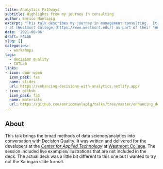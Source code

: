 ```yaml
---
title: Analytics Pathways
subtitle: Highlights from my journey in consulting
author: Enrico Manlapig
excerpt: "This talk describes my journey in management consulting.  It was written and delivered for the developers at the [*Center for Applied Technology*](https://www.westmont.edu/center-applied-technology
) at [Westmont College](https://www.westmont.edu/) as part of their *Analytics Professional Pathways* series. This deck was also an experiment in using emojis and gifs/memes in a presentation."
date: '2021-08-06'
draft: FALSE
slug: []
categories:
  - workshops
tags:
  - decision quality
  - CATLab
links:
- icon: door-open
  icon_pack: fas
  name: slides
  url: https://enhancing-decisions-with-analytics.netlify.app/
- icon: github
  icon_pack: fab
  name: materials
  url: https://github.com/enricomanlapig/talks/tree/master/enhancing_decisions_with_analytics
---
```



## About

This talk brings the broad methods of data science/analytics into conversation with Decision Quality.  It was written and delivered for the developers at the [*Center for Applied Technology*](https://www.westmont.edu/center-applied-technology
) at [Westmont College](https://www.westmont.edu/). The session included live examples/illustrations that are not included in the deck.  The actual deck was a little bit different to this one but I wanted to try out the Xaringan slide format.
